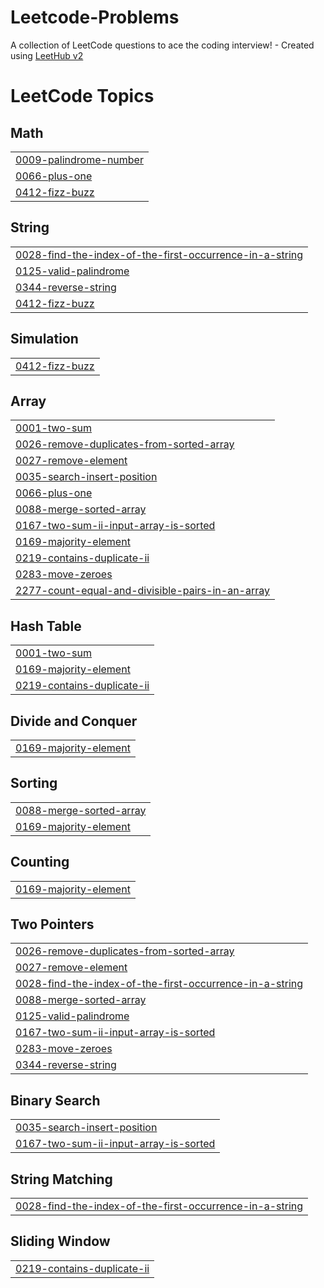 # Leetcode-Problems
A collection of LeetCode questions to ace the coding interview! - Created using [LeetHub v2](https://github.com/arunbhardwaj/LeetHub-2.0)

<!---LeetCode Topics Start-->
# LeetCode Topics
## Math
|  |
| ------- |
| [0009-palindrome-number](https://github.com/ajmal123-coder/Leetcode-Problems/tree/master/0009-palindrome-number) |
| [0066-plus-one](https://github.com/ajmal123-coder/Leetcode-Problems/tree/master/0066-plus-one) |
| [0412-fizz-buzz](https://github.com/ajmal123-coder/Leetcode-Problems/tree/master/0412-fizz-buzz) |
## String
|  |
| ------- |
| [0028-find-the-index-of-the-first-occurrence-in-a-string](https://github.com/ajmal123-coder/Leetcode-Problems/tree/master/0028-find-the-index-of-the-first-occurrence-in-a-string) |
| [0125-valid-palindrome](https://github.com/ajmal123-coder/Leetcode-Problems/tree/master/0125-valid-palindrome) |
| [0344-reverse-string](https://github.com/ajmal123-coder/Leetcode-Problems/tree/master/0344-reverse-string) |
| [0412-fizz-buzz](https://github.com/ajmal123-coder/Leetcode-Problems/tree/master/0412-fizz-buzz) |
## Simulation
|  |
| ------- |
| [0412-fizz-buzz](https://github.com/ajmal123-coder/Leetcode-Problems/tree/master/0412-fizz-buzz) |
## Array
|  |
| ------- |
| [0001-two-sum](https://github.com/ajmal123-coder/Leetcode-Problems/tree/master/0001-two-sum) |
| [0026-remove-duplicates-from-sorted-array](https://github.com/ajmal123-coder/Leetcode-Problems/tree/master/0026-remove-duplicates-from-sorted-array) |
| [0027-remove-element](https://github.com/ajmal123-coder/Leetcode-Problems/tree/master/0027-remove-element) |
| [0035-search-insert-position](https://github.com/ajmal123-coder/Leetcode-Problems/tree/master/0035-search-insert-position) |
| [0066-plus-one](https://github.com/ajmal123-coder/Leetcode-Problems/tree/master/0066-plus-one) |
| [0088-merge-sorted-array](https://github.com/ajmal123-coder/Leetcode-Problems/tree/master/0088-merge-sorted-array) |
| [0167-two-sum-ii-input-array-is-sorted](https://github.com/ajmal123-coder/Leetcode-Problems/tree/master/0167-two-sum-ii-input-array-is-sorted) |
| [0169-majority-element](https://github.com/ajmal123-coder/Leetcode-Problems/tree/master/0169-majority-element) |
| [0219-contains-duplicate-ii](https://github.com/ajmal123-coder/Leetcode-Problems/tree/master/0219-contains-duplicate-ii) |
| [0283-move-zeroes](https://github.com/ajmal123-coder/Leetcode-Problems/tree/master/0283-move-zeroes) |
| [2277-count-equal-and-divisible-pairs-in-an-array](https://github.com/ajmal123-coder/Leetcode-Problems/tree/master/2277-count-equal-and-divisible-pairs-in-an-array) |
## Hash Table
|  |
| ------- |
| [0001-two-sum](https://github.com/ajmal123-coder/Leetcode-Problems/tree/master/0001-two-sum) |
| [0169-majority-element](https://github.com/ajmal123-coder/Leetcode-Problems/tree/master/0169-majority-element) |
| [0219-contains-duplicate-ii](https://github.com/ajmal123-coder/Leetcode-Problems/tree/master/0219-contains-duplicate-ii) |
## Divide and Conquer
|  |
| ------- |
| [0169-majority-element](https://github.com/ajmal123-coder/Leetcode-Problems/tree/master/0169-majority-element) |
## Sorting
|  |
| ------- |
| [0088-merge-sorted-array](https://github.com/ajmal123-coder/Leetcode-Problems/tree/master/0088-merge-sorted-array) |
| [0169-majority-element](https://github.com/ajmal123-coder/Leetcode-Problems/tree/master/0169-majority-element) |
## Counting
|  |
| ------- |
| [0169-majority-element](https://github.com/ajmal123-coder/Leetcode-Problems/tree/master/0169-majority-element) |
## Two Pointers
|  |
| ------- |
| [0026-remove-duplicates-from-sorted-array](https://github.com/ajmal123-coder/Leetcode-Problems/tree/master/0026-remove-duplicates-from-sorted-array) |
| [0027-remove-element](https://github.com/ajmal123-coder/Leetcode-Problems/tree/master/0027-remove-element) |
| [0028-find-the-index-of-the-first-occurrence-in-a-string](https://github.com/ajmal123-coder/Leetcode-Problems/tree/master/0028-find-the-index-of-the-first-occurrence-in-a-string) |
| [0088-merge-sorted-array](https://github.com/ajmal123-coder/Leetcode-Problems/tree/master/0088-merge-sorted-array) |
| [0125-valid-palindrome](https://github.com/ajmal123-coder/Leetcode-Problems/tree/master/0125-valid-palindrome) |
| [0167-two-sum-ii-input-array-is-sorted](https://github.com/ajmal123-coder/Leetcode-Problems/tree/master/0167-two-sum-ii-input-array-is-sorted) |
| [0283-move-zeroes](https://github.com/ajmal123-coder/Leetcode-Problems/tree/master/0283-move-zeroes) |
| [0344-reverse-string](https://github.com/ajmal123-coder/Leetcode-Problems/tree/master/0344-reverse-string) |
## Binary Search
|  |
| ------- |
| [0035-search-insert-position](https://github.com/ajmal123-coder/Leetcode-Problems/tree/master/0035-search-insert-position) |
| [0167-two-sum-ii-input-array-is-sorted](https://github.com/ajmal123-coder/Leetcode-Problems/tree/master/0167-two-sum-ii-input-array-is-sorted) |
## String Matching
|  |
| ------- |
| [0028-find-the-index-of-the-first-occurrence-in-a-string](https://github.com/ajmal123-coder/Leetcode-Problems/tree/master/0028-find-the-index-of-the-first-occurrence-in-a-string) |
## Sliding Window
|  |
| ------- |
| [0219-contains-duplicate-ii](https://github.com/ajmal123-coder/Leetcode-Problems/tree/master/0219-contains-duplicate-ii) |
<!---LeetCode Topics End-->